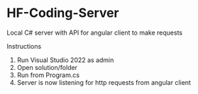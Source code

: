 # HF-Coding-Server
Local C# server with API for angular client to make requests

Instructions
1. Run Visual Studio 2022 as admin 
2. Open solution/folder 
3. Run from Program.cs 
4. Server is now listening for http requests from angular client
